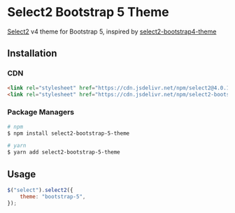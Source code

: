 # Select2 Bootstrap 5 Theme

<!-- Badges -->

[Select2](https://github.com/select2/select2) v4 theme for Bootstrap 5, inspired by [select2-bootstrap4-theme](https://github.com/ttskch/select2-bootstrap4-theme)

<!-- Demo -->

## Installation

### CDN

```html
<link rel="stylesheet" href="https://cdn.jsdelivr.net/npm/select2@4.0.13/dist/css/select2.min.css" />
<link rel="stylesheet" href="https://cdn.jsdelivr.net/npm/select2-bootstrap-5-theme@1.0.0/dist/select2-bootstrap-4.min.css" />
```

### Package Managers

```bash
# npm
$ npm install select2-bootstrap-5-theme

# yarn
$ yarn add select2-bootstrap-5-theme
```

<!-- Inclusion -->

## Usage

```js
$("select").select2({
    theme: "bootstrap-5",
});
```

<!-- Contributions/building -->
